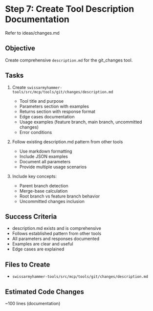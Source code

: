 # Step 7: Create Tool Description Documentation

Refer to ideas/changes.md

## Objective

Create comprehensive `description.md` for the git_changes tool.

## Tasks

1. Create `swissarmyhammer-tools/src/mcp/tools/git/changes/description.md`
   - Tool title and purpose
   - Parameters section with examples
   - Returns section with response format
   - Edge cases documentation
   - Usage examples (feature branch, main branch, uncommitted changes)
   - Error conditions

2. Follow existing description.md pattern from other tools
   - Use markdown formatting
   - Include JSON examples
   - Document all parameters
   - Provide multiple usage scenarios

3. Include key concepts:
   - Parent branch detection
   - Merge-base calculation
   - Root branch vs feature branch behavior
   - Uncommitted changes inclusion

## Success Criteria

- description.md exists and is comprehensive
- Follows established pattern from other tools
- All parameters and responses documented
- Examples are clear and useful
- Edge cases are explained

## Files to Create

- `swissarmyhammer-tools/src/mcp/tools/git/changes/description.md`

## Estimated Code Changes

~100 lines (documentation)
